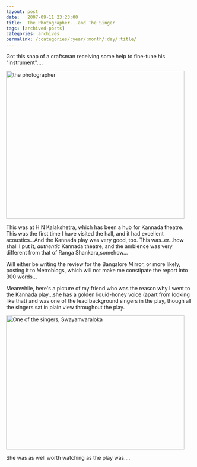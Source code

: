 ```yaml
---
layout: post
date:	2007-09-11 23:23:00
title:  The Photographer...and The Singer
tags: [archived-posts]
categories: archives
permalink: /:categories/:year/:month/:day/:title/
---
```

Got this snap of a craftsman receiving some help to fine-tune his "instrument"....


<a href="http://www.flickr.com/photos/11363665@N07/1360638171/" title="Photo Sharing"><img src="http://farm2.static.flickr.com/1308/1360638171_b20c6bb6a8_o.jpg" width="480" height="398" alt="the photographer" /></a>

This was at H N Kalakshetra, which has been a hub for Kannada theatre. This was the first time I have visited the hall, and it had excellent acoustics...And the Kannada play was very good, too. This was..er...how shall I put it, *authentic* Kannada theatre, and the ambience was very different from that of Ranga Shankara,somehow...

Will either be writing the review for the Bangalore Mirror, or more likely, posting it to Metroblogs, which will not make me constipate the report into 300 words...

Meanwhile, here's a picture of my friend who was the reason why I went to the Kannada play...she has a golden liquid-honey voice (apart from looking like that) and was one of the lead background singers in the play, though all the singers sat in plain view throughout the play.


<a href="http://www.flickr.com/photos/11363665@N07/1360626715/" title="Photo Sharing"><img src="http://farm2.static.flickr.com/1270/1360626715_358030c8b7_o.jpg" width="480" height="360" alt="One of the singers, Swayamvaraloka" /></a>

She was as well worth watching as the play was....
